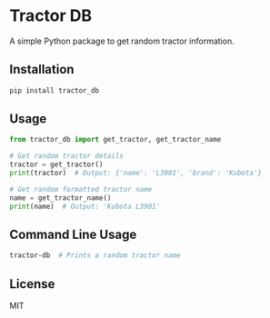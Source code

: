 # Tractor DB

A simple Python package to get random tractor information.

## Installation

```bash
pip install tractor_db
```

## Usage

```python
from tractor_db import get_tractor, get_tractor_name

# Get random tractor details
tractor = get_tractor()
print(tractor)  # Output: {'name': 'L3901', 'brand': 'Kubota'}

# Get random formatted tractor name
name = get_tractor_name()
print(name)  # Output: 'Kubota L3901'
```

## Command Line Usage

```bash
tractor-db  # Prints a random tractor name
```

## License

MIT